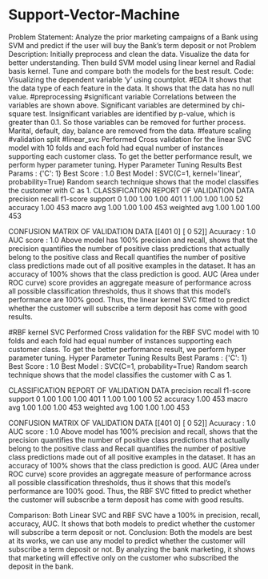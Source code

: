 # Support-Vector-Machine
Problem Statement:
	Analyze the prior marketing campaigns of a Bank using SVM and predict if the user will buy the Bank’s term deposit or not
Problem Description:
	Initially preprocess and clean the data. Visualize the data for better understanding. Then build SVM model using linear kernel and Radial basis kernel. Tune and compare both the models for the best result.
Code:
	Visualizing the dependent variable ‘y’ using countplot. 
#EDA
	It shows that the data type of each feature in the data.
	It shows that the data has no null value.
#preprocessing
#significant variable
	Correlations between the variables are shown above.
	Significant variables are determined by chi-square test. Insignificant variables are identified by p-value, which is greater than 0.1. So those variables can be removed for further process. Marital, default, day, balance are removed from the data.
#feature scaling
#validation split
#linear_svc
	Performed Cross validation for the linear SVC model with 10 folds and each fold had equal number of instances supporting each customer class. To get the better performance result, we perform hyper parameter tuning.
Hyper Parameter Tuning Results
Best Params :  {'C': 1}
Best Score :  1.0
Best Model :  SVC(C=1, kernel='linear', probability=True)
	Random search technique shows that the model classifies the customer with C as 1.
CLASSIFICATION REPORT OF VALIDATION DATA
              precision    recall  f1-score   support
           0       1.00      1.00      1.00       401
           1       1.00      1.00      1.00        52
    accuracy                           1.00       453
   macro avg       1.00      1.00      1.00       453
weighted avg       1.00      1.00      1.00       453

CONFUSION MATRIX OF VALIDATION DATA
[[401   0]
 [  0  52]]
Acuuracy :  1.0
AUC score :  1.0
	Above model has 100% precision and recall, shows that the precision quantifies the number of positive class predictions that actually belong to the positive class and Recall quantifies the number of positive class predictions made out of all positive examples in the dataset. It has an accuracy of 100% shows that the class prediction is good. AUC (Area under ROC curve) score provides an aggregate measure of performance across all possible classification thresholds, thus it shows that this model’s performance are 100% good. Thus, the linear kernel SVC fitted to predict whether the customer will subscribe a term deposit has come with good results.

#RBF kernel SVC
	Performed Cross validation for the RBF SVC model with 10 folds and each fold had equal number of instances supporting each customer class. To get the better performance result, we perform hyper parameter tuning.
Hyper Parameter Tuning Results
Best Params :  {'C': 1}
Best Score :  1.0
Best Model :  SVC(C=1, probability=True)
	Random search technique shows that the model classifies the customer with C as 1.

CLASSIFICATION REPORT OF VALIDATION DATA
              precision    recall  f1-score   support
           0       1.00      1.00      1.00       401
           1       1.00      1.00      1.00        52
    accuracy                           1.00       453
   macro avg       1.00      1.00      1.00       453
weighted avg       1.00      1.00      1.00       453

CONFUSION MATRIX OF VALIDATION DATA
[[401   0]
 [  0  52]]
Acuuracy :  1.0
AUC score :  1.0
	Above model has 100% precision and recall, shows that the precision quantifies the number of positive class predictions that actually belong to the positive class and Recall quantifies the number of positive class predictions made out of all positive examples in the dataset. It has an accuracy of 100% shows that the class prediction is good. AUC (Area under ROC curve) score provides an aggregate measure of performance across all possible classification thresholds, thus it shows that this model’s performance are 100% good. Thus, the RBF SVC fitted to predict whether the customer will subscribe a term deposit has come with good results.

Comparison:
	Both Linear SVC and RBF SVC have a 100% in precision, recall, accuracy, AUC. It shows that both models to predict whether the customer will subscribe a term deposit or not.
Conclusion:
	Both the models are best at its works, we can use any model to predict whether the customer will subscribe a term deposit or not. By analyzing the bank marketing, it shows that marketing will effective only on the customer who subscribed the deposit in the bank.

